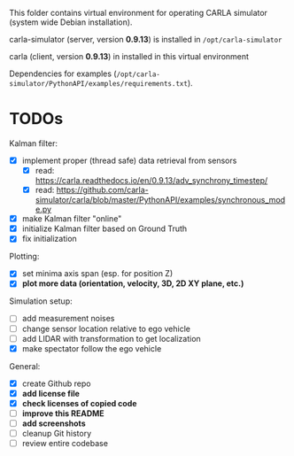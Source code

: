 This folder contains virtual environment for operating CARLA simulator (system wide Debian installation).

carla-simulator (server, version **0.9.13**) is installed in `/opt/carla-simulator`

carla (client, version **0.9.13**)  in installed in this virtual environment

Dependencies for examples (`/opt/carla-simulator/PythonAPI/examples/requirements.txt`).


# TODOs
Kalman filter:
- [x] implement proper (thread safe) data retrieval from sensors
    - [x] read: https://carla.readthedocs.io/en/0.9.13/adv_synchrony_timestep/
    - [x] read: https://github.com/carla-simulator/carla/blob/master/PythonAPI/examples/synchronous_mode.py
- [x] make Kalman filter "online"
- [x] initialize Kalman filter based on Ground Truth
- [x] fix initialization

Plotting:
- [x] set minima axis span (esp. for position Z)
- [x] __plot more data (orientation, velocity, 3D, 2D XY plane, etc.)__

Simulation setup:
- [ ] add measurement noises
- [ ] change sensor location relative to ego vehicle
- [ ] add LIDAR with transformation to get localization
- [x] make spectator follow the ego vehicle

General:
- [x] create Github repo
- [x] __add license file__
- [x] __check licenses of copied code__
- [ ] __improve this README__
- [ ] __add screenshots__
- [ ] cleanup Git history
- [ ] review entire codebase
